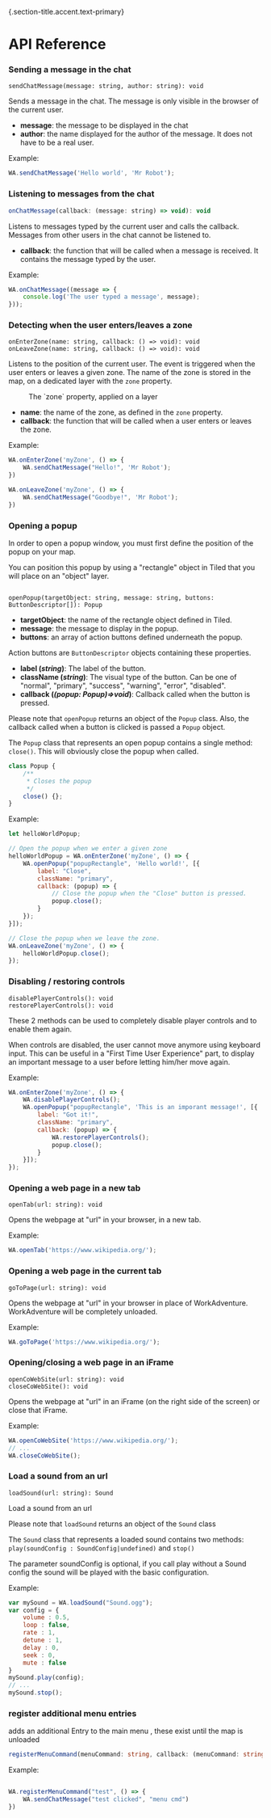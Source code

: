 {.section-title.accent.text-primary}
# API Reference

### Sending a message in the chat

```
sendChatMessage(message: string, author: string): void
```

Sends a message in the chat. The message is only visible in the browser of the current user.

*   **message**: the message to be displayed in the chat
*   **author**: the name displayed for the author of the message. It does not have to be a real user.

Example:

```javascript
WA.sendChatMessage('Hello world', 'Mr Robot');
```

### Listening to messages from the chat

```javascript
onChatMessage(callback: (message: string) => void): void
```

Listens to messages typed by the current user and calls the callback. Messages from other users in the chat cannot be listened to.

*   **callback**: the function that will be called when a message is received. It contains the message typed by the user.

Example:

```javascript
WA.onChatMessage((message => {
    console.log('The user typed a message', message);
}));
```

### Detecting when the user enters/leaves a zone

```
onEnterZone(name: string, callback: () => void): void
onLeaveZone(name: string, callback: () => void): void
```

Listens to the position of the current user. The event is triggered when the user enters or leaves a given zone. The name of the zone is stored in the map, on a dedicated layer with the `zone` property.

<div>
    <figure class="figure">
        <img src="https://workadventu.re/img/docs/trigger_event.png" class="figure-img img-fluid rounded" alt="" />
        <figcaption class="figure-caption">The `zone` property, applied on a layer</figcaption>
    </figure>
</div>

*   **name**: the name of the zone, as defined in the `zone` property.
*   **callback**: the function that will be called when a user enters or leaves the zone.

Example:

```javascript
WA.onEnterZone('myZone', () => {
    WA.sendChatMessage("Hello!", 'Mr Robot');
})

WA.onLeaveZone('myZone', () => {
    WA.sendChatMessage("Goodbye!", 'Mr Robot');
})
```

### Opening a popup

In order to open a popup window, you must first define the position of the popup on your map.

You can position this popup by using a "rectangle" object in Tiled that you will place on an "object" layer.

<div class="row">
    <div class="col">
        <img src="https://workadventu.re/img/docs/screen_popup_tiled.png" class="figure-img img-fluid rounded" alt="" />
    </div>
    <div class="col">
        <img src="https://workadventu.re/img/docs/screen_popup_in_game.png" class="figure-img img-fluid rounded" alt="" />
    </div>
</div>

```
openPopup(targetObject: string, message: string, buttons: ButtonDescriptor[]): Popup
```

*   **targetObject**: the name of the rectangle object defined in Tiled.
*   **message**: the message to display in the popup.
*   **buttons**: an array of action buttons defined underneath the popup.

Action buttons are `ButtonDescriptor` objects containing these properties.

*   **label (_string_)**: The label of the button.
*   **className (_string_)**: The visual type of the button. Can be one of "normal", "primary", "success", "warning", "error", "disabled".
*   **callback (_(popup: Popup)=>void_)**: Callback called when the button is pressed.

Please note that `openPopup` returns an object of the `Popup` class. Also, the callback called when a button is clicked is passed a `Popup` object.

The `Popup` class that represents an open popup contains a single method: `close()`. This will obviously close the popup when called.

```javascript
class Popup {
    /**
     * Closes the popup
     */
    close() {};
}
```

Example:

```javascript
let helloWorldPopup;

// Open the popup when we enter a given zone
helloWorldPopup = WA.onEnterZone('myZone', () => {
    WA.openPopup("popupRectangle", 'Hello world!', [{
        label: "Close",
        className: "primary",
        callback: (popup) => {
            // Close the popup when the "Close" button is pressed.
            popup.close();
        }
    });
}]);

// Close the popup when we leave the zone.
WA.onLeaveZone('myZone', () => {
    helloWorldPopup.close();
});
```

### Disabling / restoring controls

```
disablePlayerControls(): void
restorePlayerControls(): void
```

These 2 methods can be used to completely disable player controls and to enable them again.

When controls are disabled, the user cannot move anymore using keyboard input. This can be useful in a "First Time User Experience" part, to display an important message to a user before letting him/her move again.

Example:

```javascript
WA.onEnterZone('myZone', () => {
    WA.disablePlayerControls();
    WA.openPopup("popupRectangle", 'This is an imporant message!', [{
        label: "Got it!",
        className: "primary",
        callback: (popup) => {
            WA.restorePlayerControls();
            popup.close();
        }
    }]);
});
```

### Opening a web page in a new tab

```
openTab(url: string): void
```

Opens the webpage at "url" in your browser, in a new tab.

Example:

```javascript
WA.openTab('https://www.wikipedia.org/');
```

### Opening a web page in the current tab

```
goToPage(url: string): void
```

Opens the webpage at "url" in your browser in place of WorkAdventure. WorkAdventure will be completely unloaded.

Example:

```javascript
WA.goToPage('https://www.wikipedia.org/');
```

### Opening/closing a web page in an iFrame

```
openCoWebSite(url: string): void
closeCoWebSite(): void
```

Opens the webpage at "url" in an iFrame (on the right side of the screen) or close that iFrame.

Example:

```javascript
WA.openCoWebSite('https://www.wikipedia.org/');
// ...
WA.closeCoWebSite();
```

### Load a sound from an url

```
loadSound(url: string): Sound
```

Load a sound from an url

Please note that `loadSound` returns an object of the `Sound` class

The `Sound` class that represents a loaded sound contains two methods: `play(soundConfig : SoundConfig|undefined)` and `stop()`

The parameter soundConfig is optional, if you call play without a Sound config the sound will be played with the basic configuration.

Example:

```javascript
var mySound = WA.loadSound("Sound.ogg");
var config = {
    volume : 0.5,
    loop : false,
    rate : 1,
    detune : 1,
    delay : 0,
    seek : 0,
    mute : false
}
mySound.play(config);
// ...
mySound.stop();
```


### register additional menu entries

adds an additional Entry to the main menu , these exist until the map is unloaded


```typescript
registerMenuCommand(menuCommand: string, callback: (menuCommand: string) => void): void
```
Example:


```javascript

WA.registerMenuCommand("test", () => {
    WA.sendChatMessage("test clicked", "menu cmd")
})

```

<div class="col">
    <img src="./assets/menu-command.png" class="figure-img img-fluid rounded" alt="" />
</div>